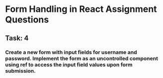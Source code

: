 # Form Handling in React Assignment Questions

## Task: 4

### Create a new form with input fields for username and password. Implement the form as an uncontrolled component using ref to access the input field values upon form submission.
